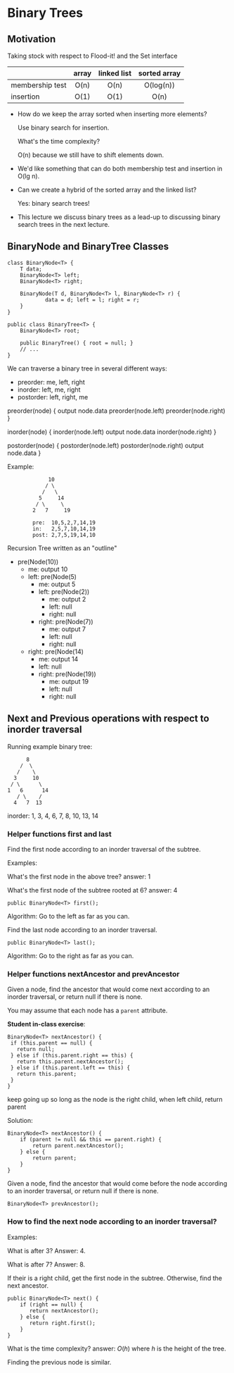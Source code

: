 # Binary Trees

## Motivation 

Taking stock with respect to Flood-it! and the Set interface

|                  |  array | linked list | sorted array |
| ---------------- |:------:|:-----------:|:------------:|
| membership test  | O(n)   | O(n)        | O(log(n))    |
| insertion        | O(1)   | O(1)        | O(n)         |

* How do we keep the array sorted when inserting more elements?

	Use binary search for insertion.

	What's the time complexity?

	O(n) because we still have to shift elements down.

* We'd like something that can do both membership test and insertion in
  O(lg n).

* Can we create a hybrid of the sorted array and the linked list?

	Yes: binary search trees!

* This lecture we discuss binary trees as a lead-up to discussing
  binary search trees in the next lecture.

## BinaryNode and BinaryTree Classes

	class BinaryNode<T> {
		T data;
		BinaryNode<T> left;
		BinaryNode<T> right;

		BinaryNode(T d, BinaryNode<T> l, BinaryNode<T> r) {
				data = d; left = l; right = r;
		}
	}

	public class BinaryTree<T> {
		BinaryNode<T> root;

		public BinaryTree() { root = null; }
		// ...
	}

We can traverse a binary tree in several different ways:
* preorder: me, left, right
* inorder: left, me, right
* postorder: left, right, me

preorder(node) {
   output node.data
   preorder(node.left)
   preorder(node.right)
}

inorder(node) {
   inorder(node.left)
   output node.data
   inorder(node.right)
}

postorder(node) {
   postorder(node.left)
   postorder(node.right)
   output node.data
}

Example:

                 10
                / \
               /   \
              5     14
             / \     \
            2   7     19

            pre:  10,5,2,7,14,19
            in:   2,5,7,10,14,19
            post: 2,7,5,19,14,10

Recursion Tree written as an "outline"
* pre(Node(10))
  * me: output 10
  * left: pre(Node(5)
    * me: output 5
	* left: pre(Node(2))
	  * me: output 2
	  * left: null
	  * right: null
	* right: pre(Node(7))
	  * me: output 7
	  * left: null
	  * right: null
  * right: pre(Node(14)
    * me: output 14
	* left: null
	* right: pre(Node(19))
	  * me: output 19
	  * left: null
	  * right: null

## Next and Previous operations with respect to inorder traversal

Running example binary tree:

          8
        /  \
       /    \
      3     10
     / \      \
    1   6      14
       / \    /
      4   7  13

inorder: 1, 3, 4, 6, 7, 8, 10, 13, 14

### Helper functions first and last

Find the first node according to an inorder traversal of the subtree.

Examples:

What's the first node in the above tree? answer: 1

What's the first node of the subtree rooted at 6? answer: 4

	public BinaryNode<T> first();
	
Algorithm: Go to the left as far as you can.

Find the last node according to an inorder traversal.

	public BinaryNode<T> last();

Algorithm: Go to the right as far as you can.

### Helper functions nextAncestor and prevAncestor

Given a node, find the ancestor that would come next
according to an inorder traversal, or return null
if there is none.

You may assume that each node has a `parent` attribute.

**Student in-class exercise**:

	BinaryNode<T> nextAncestor() {
	 if (this.parent == null) {
	   return null;
	 } else if (this.parent.right == this) {
	   return this.parent.nextAncestor();
	 } else if (this.parent.left == this) {
	   return this.parent;
	 }
	}
	
	
keep going up so long as the node is the right child, 
when left child, return parent
	
	

Solution:

	BinaryNode<T> nextAncestor() {
		if (parent != null && this == parent.right) {
			return parent.nextAncestor();
		} else {
			return parent;
		}
	}

Given a node, find the ancestor that would come before the node
according to an inorder traversal, or return null if there is
none.

	BinaryNode<T> prevAncestor();

### How to find the next node according to an inorder traversal?

Examples:

What is after 3? Answer: 4.

What is after 7? Answer: 8.

If their is a right child, get the first node in the subtree.
Otherwise, find the next ancestor.

	public BinaryNode<T> next() {
		if (right == null) {
		   return nextAncestor();
		} else {
		   return right.first();
		}
	}

What is the time complexity? answer: $O(h)$ where $h$ is
the height of the tree.

Finding the previous node is similar.

